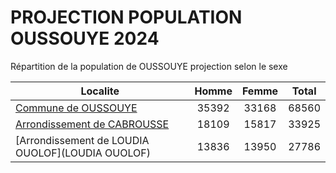 # PROJECTION POPULATION OUSSOUYE 2024
	
Répartition de la population de OUSSOUYE projection selon le sexe
	
| Localite  | Homme | Femme | Total |
| --------- |:-----:|:-----:|:-----:|
| [Commune de OUSSOUYE](OUSSOUYE) | 35392 | 33168 | 68560 |
| [Arrondissement de CABROUSSE](CABROUSSE) | 18109 | 15817 | 33925 |
| [Arrondissement de LOUDIA OUOLOF](LOUDIA OUOLOF) | 13836 | 13950 | 27786 |
